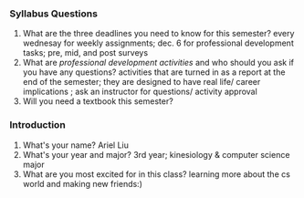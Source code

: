 ### Syllabus Questions
1. What are the three deadlines you need to know for this semester?
every wednesay for weekly assignments; dec. 6 for professional development tasks; pre, mid, and post surveys
2. What are *professional development activities* and who should you ask if you have any questions?
activities that are turned in as a report at the end of the semester; they are designed to have real life/ career implications ; ask an instructor for questions/ activity approval
3. Will you need a textbook this semester?

### Introduction
1. What's your name?
Ariel Liu
2. What's your year and major?
3rd year; kinesiology & computer science major
3. What are you most excited for in this class?
learning more about the cs world and making new friends:)